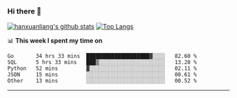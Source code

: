### Hi there 👋

<!--
**hanxuanliang/hanxuanliang** is a ✨ _special_ ✨ repository because its `README.md` (this file) appears on your GitHub profile.

Here are some ideas to get you started:

- 🔭 I’m currently working on ...
- 🌱 I’m currently learning ...
- 👯 I’m looking to collaborate on ...
- 🤔 I’m looking for help with ...
- 💬 Ask me about ...
- 📫 How to reach me: ...
- 😄 Pronouns: ...
- ⚡ Fun fact: ...
-->
[![hanxuanliang's github stats](https://github-readme-stats.vercel.app/api?username=hanxuanliang&count_private=true&show_icons=true)](https://github.com/anuraghazra/github-readme-stats)
[![Top Langs](https://github-readme-stats.vercel.app/api/top-langs/?username=hanxuanliang&layout=compact)](https://github.com/anuraghazra/github-readme-stats)

📊 **This week I spent my time on**
<!--START_SECTION:waka-->
```text
Go       34 hrs 33 mins  ████████████████████▓░░░░   82.60 % 
SQL      5 hrs 33 mins   ███▒░░░░░░░░░░░░░░░░░░░░░   13.28 % 
Python   52 mins         ▓░░░░░░░░░░░░░░░░░░░░░░░░   02.11 % 
JSON     15 mins         ░░░░░░░░░░░░░░░░░░░░░░░░░   00.61 % 
Other    13 mins         ░░░░░░░░░░░░░░░░░░░░░░░░░   00.52 % 
```
<!--END_SECTION:waka-->

***